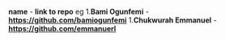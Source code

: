 
**name** - **link to repo**
eg 
1.**Bami Ogunfemi** -**https://github.com/bamiogunfemi**
1.**Chukwurah Emmanuel** -**https://github.com/emmanuerl**
